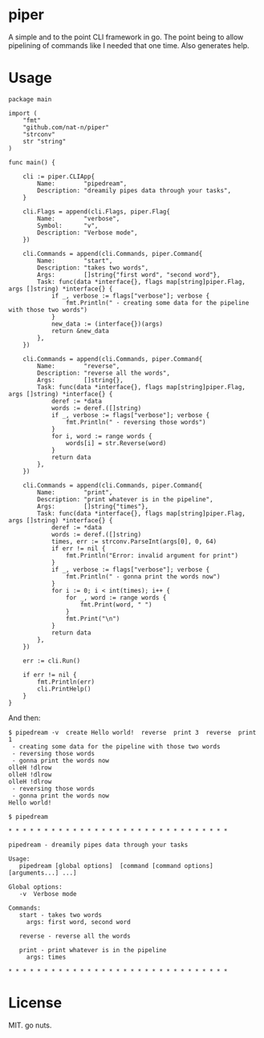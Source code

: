 piper
=====

A simple and to the point CLI framework in go. The point being to allow
pipelining of commands like I needed that one time. Also generates help.

Usage
=====

    package main

    import (
        "fmt"
        "github.com/nat-n/piper"
        "strconv"
        str "string"
    )

    func main() {

        cli := piper.CLIApp{
            Name:        "pipedream",
            Description: "dreamily pipes data through your tasks",
        }

        cli.Flags = append(cli.Flags, piper.Flag{
            Name:        "verbose",
            Symbol:      "v",
            Description: "Verbose mode",
        })

        cli.Commands = append(cli.Commands, piper.Command{
            Name:        "start",
            Description: "takes two words",
            Args:        []string{"first word", "second word"},
            Task: func(data *interface{}, flags map[string]piper.Flag, args []string) *interface{} {
                if _, verbose := flags["verbose"]; verbose {
                    fmt.Println(" - creating some data for the pipeline with those two words")
                }
                new_data := (interface{})(args)
                return &new_data
            },
        })

        cli.Commands = append(cli.Commands, piper.Command{
            Name:        "reverse",
            Description: "reverse all the words",
            Args:        []string{},
            Task: func(data *interface{}, flags map[string]piper.Flag, args []string) *interface{} {
                deref := *data
                words := deref.([]string)
                if _, verbose := flags["verbose"]; verbose {
                    fmt.Println(" - reversing those words")
                }
                for i, word := range words {
                    words[i] = str.Reverse(word)
                }
                return data
            },
        })

        cli.Commands = append(cli.Commands, piper.Command{
            Name:        "print",
            Description: "print whatever is in the pipeline",
            Args:        []string{"times"},
            Task: func(data *interface{}, flags map[string]piper.Flag, args []string) *interface{} {
                deref := *data
                words := deref.([]string)
                times, err := strconv.ParseInt(args[0], 0, 64)
                if err != nil {
                    fmt.Println("Error: invalid argument for print")
                }
                if _, verbose := flags["verbose"]; verbose {
                    fmt.Println(" - gonna print the words now")
                }
                for i := 0; i < int(times); i++ {
                    for _, word := range words {
                        fmt.Print(word, " ")
                    }
                    fmt.Print("\n")
                }
                return data
            },
        })

        err := cli.Run()

        if err != nil {
            fmt.Println(err)
            cli.PrintHelp()
        }
    }

And then:

    $ pipedream -v  create Hello world!  reverse  print 3  reverse  print 1
     - creating some data for the pipeline with those two words
     - reversing those words
     - gonna print the words now
    olleH !dlrow
    olleH !dlrow
    olleH !dlrow
     - reversing those words
     - gonna print the words now
    Hello world!

    $ pipedream

    * * * * * * * * * * * * * * * * * * * * * * * * * * * * * * *

    pipedream - dreamily pipes data through your tasks

    Usage:
       pipedream [global options]  [command [command options] [arguments...] ...]

    Global options:
       -v  Verbose mode

    Commands:
       start - takes two words
         args: first word, second word

       reverse - reverse all the words

       print - print whatever is in the pipeline
         args: times

    * * * * * * * * * * * * * * * * * * * * * * * * * * * * * * *


License
=======

MIT. go nuts.